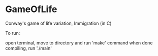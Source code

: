 # GameOfLife
Conway's game of life variation, Immigration (in C)

To run:

open terminal, move to directory and run 'make' command
when done compiling, run './main' 
